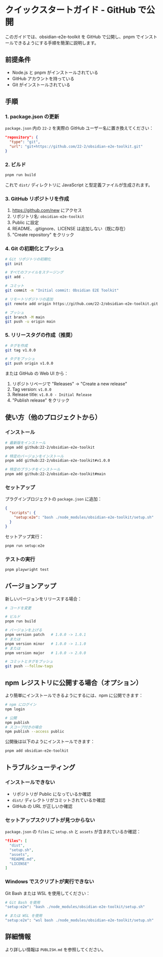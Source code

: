 # クイックスタートガイド - GitHub で公開

このガイドでは、obsidian-e2e-toolkit を GitHub で公開し、pnpm でインストールできるようにする手順を簡潔に説明します。

## 前提条件

- Node.js と pnpm がインストールされている
- GitHub アカウントを持っている
- Git がインストールされている

## 手順

### 1. package.json の更新

`package.json` 内の `22-2` を実際の GitHub ユーザー名に置き換えてください：

```json
"repository": {
  "type": "git",
  "url": "git+https://github.com/22-2/obsidian-e2e-toolkit.git"
}
```

### 2. ビルド

```bash
pnpm run build
```

これで `dist/` ディレクトリに JavaScript と型定義ファイルが生成されます。

### 3. GitHub リポジトリを作成

1. https://github.com/new にアクセス
2. リポジトリ名: `obsidian-e2e-toolkit`
3. Public に設定
4. README、.gitignore、LICENSE は追加しない（既に存在）
5. "Create repository" をクリック

### 4. Git の初期化とプッシュ

```bash
# Git リポジトリの初期化
git init

# すべてのファイルをステージング
git add .

# コミット
git commit -m "Initial commit: Obsidian E2E Toolkit"

# リモートリポジトリの追加
git remote add origin https://github.com/22-2/obsidian-e2e-toolkit.git

# プッシュ
git branch -M main
git push -u origin main
```

### 5. リリースタグの作成（推奨）

```bash
# タグを作成
git tag v1.0.0

# タグをプッシュ
git push origin v1.0.0
```

または GitHub の Web UI から：
1. リポジトリページで "Releases" → "Create a new release"
2. Tag version: `v1.0.0`
3. Release title: `v1.0.0 - Initial Release`
4. "Publish release" をクリック

## 使い方（他のプロジェクトから）

### インストール

```bash
# 最新版をインストール
pnpm add github:22-2/obsidian-e2e-toolkit

# 特定のバージョンをインストール
pnpm add github:22-2/obsidian-e2e-toolkit#v1.0.0

# 特定のブランチをインストール
pnpm add github:22-2/obsidian-e2e-toolkit#main
```

### セットアップ

プラグインプロジェクトの `package.json` に追加：

```json
{
  "scripts": {
    "setup:e2e": "bash ./node_modules/obsidian-e2e-toolkit/setup.sh"
  }
}
```

セットアップ実行：

```bash
pnpm run setup:e2e
```

### テストの実行

```bash
pnpm playwright test
```

## バージョンアップ

新しいバージョンをリリースする場合：

```bash
# コードを変更

# ビルド
pnpm run build

# バージョンを上げる
pnpm version patch   # 1.0.0 -> 1.0.1
# または
pnpm version minor   # 1.0.0 -> 1.1.0
# または
pnpm version major   # 1.0.0 -> 2.0.0

# コミットとタグをプッシュ
git push --follow-tags
```

## npm レジストリに公開する場合（オプション）

より簡単にインストールできるようにするには、npm に公開できます：

```bash
# npm にログイン
npm login

# 公開
npm publish
# スコープ付きの場合
npm publish --access public
```

公開後は以下のようにインストールできます：

```bash
pnpm add obsidian-e2e-toolkit
```

## トラブルシューティング

### インストールできない

- リポジトリが Public になっているか確認
- `dist/` ディレクトリがコミットされているか確認
- GitHub の URL が正しいか確認

### セットアップスクリプトが見つからない

`package.json` の `files` に `setup.sh` と `assets` が含まれているか確認：

```json
"files": [
  "dist",
  "setup.sh",
  "assets",
  "README.md",
  "LICENSE"
]
```

### Windows でスクリプトが実行できない

Git Bash または WSL を使用してください：

```bash
# Git Bash を使用
"setup:e2e": "bash ./node_modules/obsidian-e2e-toolkit/setup.sh"

# または WSL を使用
"setup:e2e": "wsl bash ./node_modules/obsidian-e2e-toolkit/setup.sh"
```

## 詳細情報

より詳しい情報は `PUBLISH.md` を参照してください。
